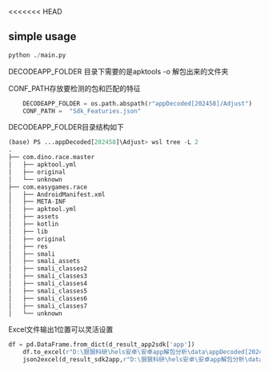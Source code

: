 <<<<<<< HEAD
## simple usage

```python
python ./main.py
```
DECODEAPP_FOLDER
目录下需要的是apktools -o 解包出来的文件夹

CONF_PATH存放要检测的包和匹配的特征

```python
    DECODEAPP_FOLDER = os.path.abspath(r"appDecoded[202458]/Adjust")
    CONF_PATH =  "Sdk_Featuries.json"
```

DECODEAPP_FOLDER目录结构如下

```python
(base) PS ...appDecoded[202458]\Adjust> wsl tree -L 2
.
├── com.dino.race.master
│   ├── apktool.yml
│   ├── original
│   └── unknown
├── com.easygames.race
│   ├── AndroidManifest.xml
│   ├── META-INF
│   ├── apktool.yml
│   ├── assets
│   ├── kotlin
│   ├── lib
│   ├── original
│   ├── res
│   ├── smali
│   ├── smali_assets
│   ├── smali_classes2
│   ├── smali_classes3
│   ├── smali_classes4
│   ├── smali_classes5
│   ├── smali_classes6
│   ├── smali_classes7
│   └── unknown
```


Excel文件输出1位置可以灵活设置
```python
df = pd.DataFrame.from_dict(d_result_app2sdk['app'])
    df.to_excel(r"D:\狠狠科研\hels安卓\安卓app解包分析\data\appDecoded[202458]/[2k6]apk2sdk.xlsx", index=False)
    json2excel(d_result_sdk2app,r"D:\狠狠科研\hels安卓\安卓app解包分析\data\appDecoded[202458]/[2k6]apk2sdk.xlsx/[2k6]sdk2apk.xlsx")
```